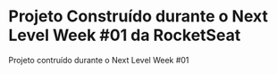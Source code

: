 # Projeto Construído durante o Next Level Week #01 da RocketSeat
Projeto contruído durante o Next Level Week #01
